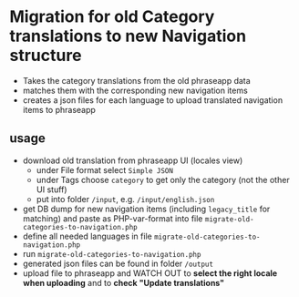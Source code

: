 # Migration for old Category translations to new Navigation structure
- Takes the category translations from the old phraseapp data
- matches them with the corresponding new navigation items
- creates a json files for each language to upload translated navigation items to phraseapp

## usage
- download old translation from phraseapp UI (locales view)
  - under File format select `Simple JSON`
  - under Tags choose `category` to get only the category (not the other UI stuff)
  - put into folder `/input`, e.g. `/input/english.json`
- get DB dump for new navigation items (including `legacy_title` for matching) and paste as PHP-var-format into file `migrate-old-categories-to-navigation.php`
- define all needed languages in file `migrate-old-categories-to-navigation.php`
- run `migrate-old-categories-to-navigation.php`
- generated json files can be found in folder `/output`
- upload file to phraseapp and WATCH OUT to __select the right locale when uploading__ and to __check "Update translations"__
